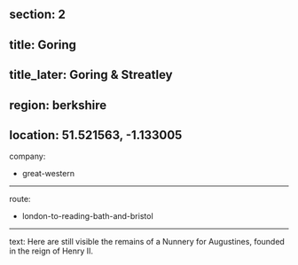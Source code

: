 section: 2
----
title: Goring
----
title_later: Goring & Streatley
----
region: berkshire
----
location: 51.521563, -1.133005
----
company:
- great-western
----
route:
- london-to-reading-bath-and-bristol
----
text: Here are still visible the remains of a Nunnery for Augustines, founded in the reign of Henry II.
